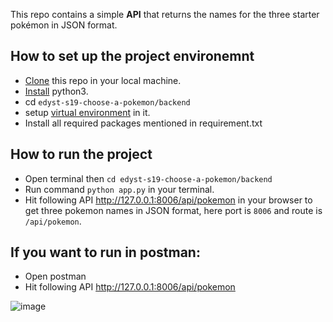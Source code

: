 This repo contains a simple **API** that returns the names for the three starter pokémon in JSON format.

 ## How to set up the project environemnt

* [Clone](https://github.com/cenation092/edyst-s19-choose-a-pokemon.git) this repo in your local machine.
* [Install](https://blog.ruanbekker.com/blog/2018/11/27/python-flask-tutorial-series-create-a-hello-world-app-p1/) python3. 
* cd `edyst-s19-choose-a-pokemon⁩/backend`
* setup [virtual environment](https://blog.ruanbekker.com/blog/2018/12/09/python-flask-tutorial-series-setup-a-python-virtual-environment-p2/) in it.
* Install all required packages mentioned in requirement.txt

 ## How to run the project
    
* Open terminal then `cd edyst-s19-choose-a-pokemon⁩/backend` 
* Run command `python app.py` in your terminal.
* Hit following API http://127.0.0.1:8006/api/pokemon in your browser to get three pokemon names in JSON format, here port is `8006` and route is `/api/pokemon`.

## If you want to run in postman:

* Open postman
* Hit following API http://127.0.0.1:8006/api/pokemon

![image](https://user-images.githubusercontent.com/21224753/56089619-43bb0e00-5eb3-11e9-9f3f-813300654e3e.png)
